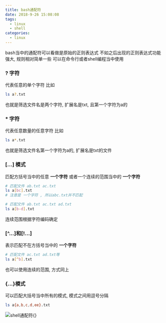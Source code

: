 ```yaml
---
title: bash通配符
date: 2018-9-26 15:08:08
tags: 
  - linux
  - shell
categories: 
  - linux
---
```


bash当中的通配符可以看做是原始的正则表达式
不如之后出现的正则表达式功能强大, 规则相对简单一些
可以在命令行或者shell编程当中使用

<!-- more -->
### ? 字符
代表任意的单个字符
比如
```bash
ls a?.txt
```
也就是筛选文件名是两个字符, 扩展名是txt, 且第一个字符为a的

### * 字符
代表任意数量的任意字符
比如
```bash
ls a*.txt
```
也就是筛选文件名第一个字符为a的, 扩展名是txt的文件

### [...] 模式
匹配方括号当中的任意 **一个字符**
或者一个连续的范围当中的 **一个字符**
```bash
# 匹配文件 ab.txt ac.txt
ls a[bc].txt
# 注意是 一个字符 , 所以abc.txt并不匹配

# 匹配文件 ab.txt ac.txt ad.txt
ls a[b-d].txt
```
连续范围根据字符编码确定

### [^...]和[!...]
表示匹配不在方括号当中的 **一个字符**
```bash
# 匹配文件 ac.txt ad.txt等
ls a[^b].txt
```
也可以使用连续的范围, 方式同上

### {...}模式
可以匹配大括号当中所有的模式, 模式之间用逗号分隔
```bash
ls a{a,b,c,d,ee}.txt
```
![shell通配符{}](/images/linux/shell通配符.png)
